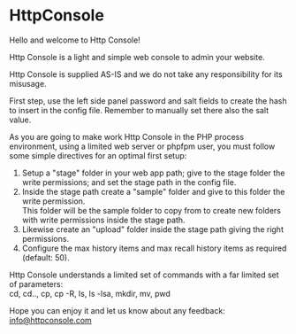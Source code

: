 # HttpConsole

Hello and welcome to Http Console!   
   
Http Console is a light and simple web console to admin your website.     
   
Http Console is supplied AS-IS and we do not take any responsibility for its misusage.    
   
First step, use the left side panel password and salt fields to create the hash to insert in the config file. Remember to manually set there also the salt value.   
   
As you are going to make work Http Console in the PHP process environment, using a limited web server or phpfpm user, 
you must follow some simple directives for an optimal first setup:   
 
1. Setup a "stage" folder in your web app path; give to the stage folder the write permissions; and set the stage path in the config file.
2. Inside the stage path create a "sample" folder and give to this folder the write permission.  
This folder will be the sample folder to copy from to create new folders with write permissions inside the stage path.  
3. Likewise create an "upload" folder inside the stage path giving the right permissions.  
4. Configure the max history items and max recall history items as required (default: 50).        
  
Http Console understands a limited set of commands with a far limited set of parameters:  
cd, cd.., cp, cp -R, ls, ls -lsa, mkdir, mv, pwd  	   
  
Hope you can enjoy it and let us know about any feedback: info@httpconsole.com   
	   
